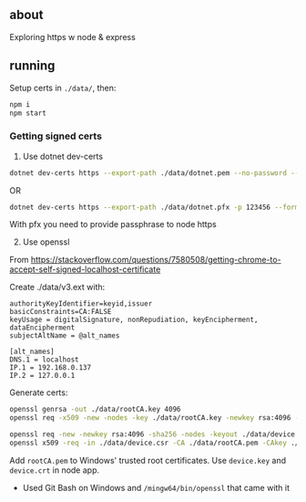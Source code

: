 ## about

Exploring https w node & express

## running

Setup certs in `./data/`, then:

```sh
npm i
npm start
```

### Getting signed certs

1. Use dotnet dev-certs

```sh
dotnet dev-certs https --export-path ./data/dotnet.pem --no-password --format pem -v
```
OR

```sh
dotnet dev-certs https --export-path ./data/dotnet.pfx -p 123456 --format pem -v
```

With pfx you need to provide passphrase to node https

2. Use openssl

From https://stackoverflow.com/questions/7580508/getting-chrome-to-accept-self-signed-localhost-certificate

Create ./data/v3.ext with:

```ext
authorityKeyIdentifier=keyid,issuer
basicConstraints=CA:FALSE
keyUsage = digitalSignature, nonRepudiation, keyEncipherment, dataEncipherment
subjectAltName = @alt_names

[alt_names]
DNS.1 = localhost
IP.1 = 192.168.0.137
IP.2 = 127.0.0.1
```

Generate certs:

```sh
openssl genrsa -out ./data/rootCA.key 4096
openssl req -x509 -new -nodes -key ./data/rootCA.key -newkey rsa:4096 -sha256 -days 1024 -out ./data/rootCA.pem

openssl req -new -newkey rsa:4096 -sha256 -nodes -keyout ./data/device.key -out ./data/device.csr
openssl x509 -req -in ./data/device.csr -CA ./data/rootCA.pem -CAkey ./data/rootCA.key -CAcreateserial -out ./data/device.crt -days 2000 -sha256 -extfile ./data/v3.ext
```

Add `rootCA.pem` to Windows' trusted root certificates.
Use `device.key` and `device.crt` in node app.

- Used Git Bash on Windows and `/mingw64/bin/openssl` that came with it
